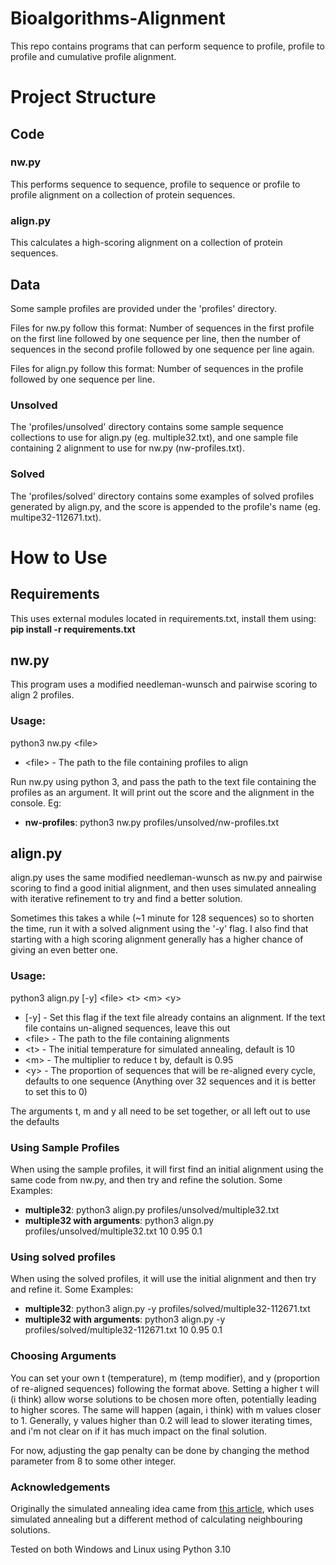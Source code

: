 # Bioalgorithms-Alignment
This repo contains programs that can perform sequence to profile, profile to profile and cumulative profile alignment.

# Project Structure
## Code
### nw.py
This performs sequence to sequence, profile to sequence or profile to profile alignment on a collection of protein sequences.

### align.py
This calculates a high-scoring alignment on a collection of protein sequences.

## Data
Some sample profiles are provided under the 'profiles' directory.

Files for nw.py follow this format: Number of sequences in the first profile on the first line followed by one sequence per line, then the number of sequences in the second profile followed by one sequence per line again.

Files for align.py follow this format: Number of sequences in the profile followed by one sequence per line.

### Unsolved
The 'profiles/unsolved' directory contains some sample sequence collections to use for align.py (eg. multiple32.txt), and one sample file containing 2 alignment to use for nw.py (nw-profiles.txt).

### Solved
The 'profiles/solved' directory contains some examples of solved profiles generated by align.py, and the score is appended to the profile's name (eg. multipe32-112671.txt).

# How to Use

## Requirements
This uses external modules located in requirements.txt, install them using: **pip install -r requirements.txt**

## nw.py
This program uses a modified needleman-wunsch and pairwise scoring to align 2 profiles.

### Usage:
python3 nw.py \<file\>
- \<file\> - The path to the file containing profiles to align

Run nw.py using python 3, and pass the path to the text file containing the profiles as an argument.
It will print out the score and the alignment in the console. Eg:
- **nw-profiles**: python3 nw.py profiles/unsolved/nw-profiles.txt

## align.py
align.py uses the same modified needleman-wunsch as nw.py and pairwise scoring to find a good initial alignment, and then uses simulated annealing with iterative refinement to try and find a better solution.

Sometimes this takes a while (~1 minute for 128 sequences) so to shorten the time, run it with a solved alignment using the '-y' flag. I also find that starting with a high scoring alignment generally has a higher chance of giving an even better one.

### Usage:
python3 align.py \[-y\] \<file\> \<t\> \<m\> \<y\>
- \[-y\] - Set this flag if the text file already contains an alignment. If the text file contains un-aligned sequences, leave this out
- \<file\> - The path to the file containing alignments
- \<t\> - The initial temperature for simulated annealing, default is 10
- \<m\> - The multiplier to reduce t by, default is 0.95
- \<y\> - The proportion of sequences that will be re-aligned every cycle, defaults to one sequence (Anything over 32 sequences and it is better to set this to 0)

The arguments t, m and y all need to be set together, or all left out to use the defaults

### Using Sample Profiles
When using the sample profiles, it will first find an initial alignment using the same code from nw.py, and then try and refine the solution. Some Examples:

- **multiple32**: python3 align.py profiles/unsolved/multiple32.txt
- **multiple32 with arguments**: python3 align.py profiles/unsolved/multiple32.txt 10 0.95 0.1

### Using solved profiles
When using the solved profiles, it will use the initial alignment and then try and refine it. Some Examples:

- **multiple32**: python3 align.py -y profiles/solved/multiple32-112671.txt
- **multiple32 with arguments**: python3 align.py -y profiles/solved/multiple32-112671.txt 10 0.95 0.1

### Choosing Arguments
You can set your own t (temperature), m (temp modifier), and y (proportion of re-aligned sequences) following the format above. Setting a higher t will (i think) allow worse solutions to be chosen more often, potentially leading to higher scores. The same will happen (again, i think) with m values closer to 1. Generally, y values higher than 0.2 will lead to slower iterating times, and i'm not clear on if it has much impact on the final solution.

For now, adjusting the gap penalty can be done by changing the method parameter from 8 to some other integer.

### Acknowledgements

Originally the simulated annealing idea came from <a href="https://ia800704.us.archive.org/view_archive.php?archive=/24/items/wikipedia-scholarly-sources-corpus/10.1093%252F0199267669.001.0001.zip&file=10.1093%252Fbioinformatics%252F10.4.419.pdf">this article</a>, which uses simulated annealing but a different method of calculating neighbouring solutions.

Tested on both Windows and Linux using Python 3.10